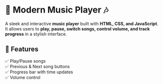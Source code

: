 # 🎵 Modern Music Player 🎶  

A sleek and interactive **music player** built with **HTML, CSS, and JavaScript**. It allows users to **play, pause, switch songs, control volume, and track progress** in a stylish interface.  

## 🚀 Features  
✅ Play/Pause songs  
✅ Previous & Next song buttons  
✅ Progress bar with time updates  
✅ Volume control  

